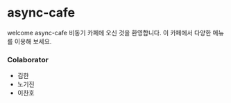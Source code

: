 # async-cafe
welcome async-cafe
비동기 카페에 오신 것을 환영합니다.
이 카페에서 다양한 메뉴를 이용해 보세요.

### Colaborator
- 김한
- 노기진
- 이찬호
